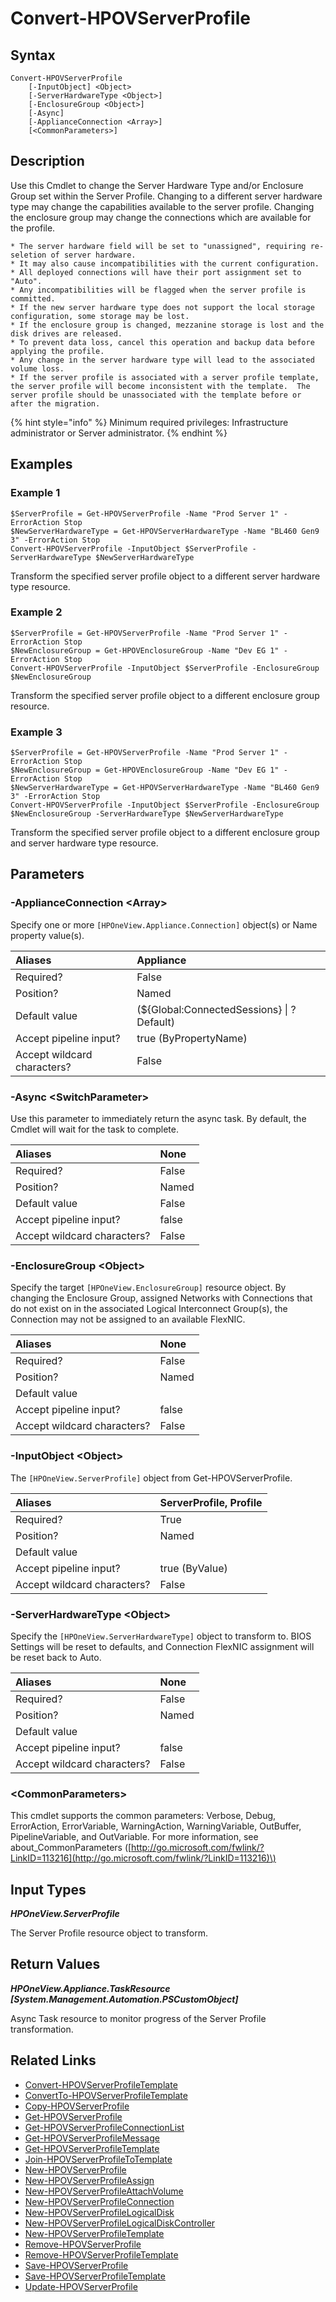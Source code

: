 ﻿---
description: Migrate Server Profile.
---

# Convert-HPOVServerProfile

## Syntax

```text
Convert-HPOVServerProfile
    [-InputObject] <Object>
    [-ServerHardwareType <Object>]
    [-EnclosureGroup <Object>]
    [-Async]
    [-ApplianceConnection <Array>]
    [<CommonParameters>]
```

## Description

Use this Cmdlet to change the Server Hardware Type and/or Enclosure Group set within the Server Profile.  Changing to
a different server hardware type may change the capabilities available to the server profile. Changing the enclosure group may change the connections which are available for the profile.

    * The server hardware field will be set to "unassigned", requiring re-seletion of server hardware.
    * It may also cause incompatibilities with the current configuration.
    * All deployed connections will have their port assignment set to "Auto".
    * Any incompatibilities will be flagged when the server profile is committed.
    * If the new server hardware type does not support the local storage configuration, some storage may be lost.
    * If the enclosure group is changed, mezzanine storage is lost and the disk drives are released.
    * To prevent data loss, cancel this operation and backup data before applying the profile.
    * Any change in the server hardware type will lead to the associated volume loss.
    * If the server profile is associated with a server profile template, the server profile will become inconsistent with the template.  The server profile should be unassociated with the template before or after the migration.

{% hint style="info" %}
Minimum required privileges: Infrastructure administrator or Server administrator.
{% endhint %}

## Examples

###  Example 1 

```text
$ServerProfile = Get-HPOVServerProfile -Name "Prod Server 1" -ErrorAction Stop
$NewServerHardwareType = Get-HPOVServerHardwareType -Name "BL460 Gen9 3" -ErrorAction Stop
Convert-HPOVServerProfile -InputObject $ServerProfile -ServerHardwareType $NewServerHardwareType
```

Transform the specified server profile object to a different server hardware type resource.

###  Example 2 

```text
$ServerProfile = Get-HPOVServerProfile -Name "Prod Server 1" -ErrorAction Stop
$NewEnclosureGroup = Get-HPOVEnclosureGroup -Name "Dev EG 1" -ErrorAction Stop
Convert-HPOVServerProfile -InputObject $ServerProfile -EnclosureGroup $NewEnclosureGroup
```

Transform the specified server profile object to a different enclosure group resource.

###  Example 3 

```text
$ServerProfile = Get-HPOVServerProfile -Name "Prod Server 1" -ErrorAction Stop
$NewEnclosureGroup = Get-HPOVEnclosureGroup -Name "Dev EG 1" -ErrorAction Stop
$NewServerHardwareType = Get-HPOVServerHardwareType -Name "BL460 Gen9 3" -ErrorAction Stop
Convert-HPOVServerProfile -InputObject $ServerProfile -EnclosureGroup $NewEnclosureGroup -ServerHardwareType $NewServerHardwareType
```

Transform the specified server profile object to a different enclosure group and server hardware type resource.

## Parameters

### -ApplianceConnection &lt;Array&gt;

Specify one or more `[HPOneView.Appliance.Connection]` object(s) or Name property value(s).

| Aliases | Appliance |
| :--- | :--- |
| Required? | False |
| Position? | Named |
| Default value | (${Global:ConnectedSessions} &vert; ? Default) |
| Accept pipeline input? | true (ByPropertyName) |
| Accept wildcard characters? | False |

### -Async &lt;SwitchParameter&gt;

Use this parameter to immediately return the async task.  By default, the Cmdlet will wait for the task to complete.

| Aliases | None |
| :--- | :--- |
| Required? | False |
| Position? | Named |
| Default value | False |
| Accept pipeline input? | false |
| Accept wildcard characters? | False |

### -EnclosureGroup &lt;Object&gt;

Specify the target `[HPOneView.EnclosureGroup]` resource object.  By changing the Enclosure Group, assigned Networks with Connections that do not exist on in the associated Logical Interconnect Group(s), the Connection may not be assigned to an available FlexNIC.

| Aliases | None |
| :--- | :--- |
| Required? | False |
| Position? | Named |
| Default value |  |
| Accept pipeline input? | false |
| Accept wildcard characters? | False |

### -InputObject &lt;Object&gt;

The `[HPOneView.ServerProfile]` object from Get-HPOVServerProfile.

| Aliases | ServerProfile, Profile |
| :--- | :--- |
| Required? | True |
| Position? | Named |
| Default value |  |
| Accept pipeline input? | true (ByValue) |
| Accept wildcard characters? | False |

### -ServerHardwareType &lt;Object&gt;

Specify the `[HPOneView.ServerHardwareType]` object to transform to.  BIOS Settings will be reset to defaults, and Connection FlexNIC assignment will be reset back to Auto.

| Aliases | None |
| :--- | :--- |
| Required? | False |
| Position? | Named |
| Default value |  |
| Accept pipeline input? | false |
| Accept wildcard characters? | False |

### &lt;CommonParameters&gt;

This cmdlet supports the common parameters: Verbose, Debug, ErrorAction, ErrorVariable, WarningAction, WarningVariable, OutBuffer, PipelineVariable, and OutVariable. For more information, see about\_CommonParameters \([http://go.microsoft.com/fwlink/?LinkID=113216](http://go.microsoft.com/fwlink/?LinkID=113216)\)

## Input Types

_**HPOneView.ServerProfile**_

The Server Profile resource object to transform.

## Return Values

_**HPOneView.Appliance.TaskResource [System.Management.Automation.PSCustomObject]**_

Async Task resource to monitor progress of the Server Profile transformation.

## Related Links

* [Convert-HPOVServerProfileTemplate](convert-hpovserverprofiletemplate.md)
* [ConvertTo-HPOVServerProfileTemplate](convertto-hpovserverprofiletemplate.md)
* [Copy-HPOVServerProfile](copy-hpovserverprofile.md)
* [Get-HPOVServerProfile](get-hpovserverprofile.md)
* [Get-HPOVServerProfileConnectionList](get-hpovserverprofileconnectionlist.md)
* [Get-HPOVServerProfileMessage](get-hpovserverprofilemessage.md)
* [Get-HPOVServerProfileTemplate](get-hpovserverprofiletemplate.md)
* [Join-HPOVServerProfileToTemplate](join-hpovserverprofiletotemplate.md)
* [New-HPOVServerProfile](new-hpovserverprofile.md)
* [New-HPOVServerProfileAssign](new-hpovserverprofileassign.md)
* [New-HPOVServerProfileAttachVolume](new-hpovserverprofileattachvolume.md)
* [New-HPOVServerProfileConnection](new-hpovserverprofileconnection.md)
* [New-HPOVServerProfileLogicalDisk](new-hpovserverprofilelogicaldisk.md)
* [New-HPOVServerProfileLogicalDiskController](new-hpovserverprofilelogicaldiskcontroller.md)
* [New-HPOVServerProfileTemplate](new-hpovserverprofiletemplate.md)
* [Remove-HPOVServerProfile](remove-hpovserverprofile.md)
* [Remove-HPOVServerProfileTemplate](remove-hpovserverprofiletemplate.md)
* [Save-HPOVServerProfile](save-hpovserverprofile.md)
* [Save-HPOVServerProfileTemplate](save-hpovserverprofiletemplate.md)
* [Update-HPOVServerProfile](update-hpovserverprofile.md)

